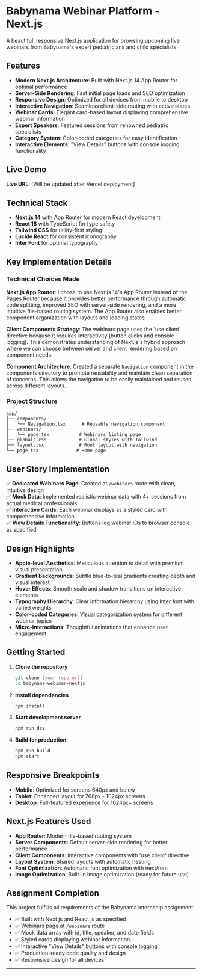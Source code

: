 # Babynama Webinar Platform - Next.js

A beautiful, responsive Next.js application for browsing upcoming live webinars from Babynama's expert pediatricians and child specialists.

## Features

- **Modern Next.js Architecture**: Built with Next.js 14 App Router for optimal performance
- **Server-Side Rendering**: Fast initial page loads and SEO optimization
- **Responsive Design**: Optimized for all devices from mobile to desktop
- **Interactive Navigation**: Seamless client-side routing with active states
- **Webinar Cards**: Elegant card-based layout displaying comprehensive webinar information
- **Expert Speakers**: Featured sessions from renowned pediatric specialists
- **Category System**: Color-coded categories for easy identification
- **Interactive Elements**: "View Details" buttons with console logging functionality

## Live Demo

**Live URL**: [Will be updated after Vercel deployment]

## Technical Stack

- **Next.js 14** with App Router for modern React development
- **React 18** with TypeScript for type safety
- **Tailwind CSS** for utility-first styling
- **Lucide React** for consistent iconography
- **Inter Font** for optimal typography

## Key Implementation Details

### Technical Choices Made

**Next.js App Router**: I chose to use Next.js 14's App Router instead of the Pages Router because it provides better performance through automatic code splitting, improved SEO with server-side rendering, and a more intuitive file-based routing system. The App Router also enables better component organization with layouts and loading states.

**Client Components Strategy**: The webinars page uses the 'use client' directive because it requires interactivity (button clicks and console logging). This demonstrates understanding of Next.js's hybrid approach where we can choose between server and client rendering based on component needs.

**Component Architecture**: Created a separate `Navigation` component in the components directory to promote reusability and maintain clean separation of concerns. This allows the navigation to be easily maintained and reused across different layouts.

### Project Structure

```
app/
├── components/
│   └── Navigation.tsx      # Reusable navigation component
├── webinars/
│   └── page.tsx           # Webinars listing page
├── globals.css            # Global styles with Tailwind
├── layout.tsx             # Root layout with navigation
└── page.tsx              # Home page
```

## User Story Implementation

✅ **Dedicated Webinars Page**: Created at `/webinars` route with clean, intuitive design  
✅ **Mock Data**: Implemented realistic webinar data with 4+ sessions from actual medical professionals  
✅ **Interactive Cards**: Each webinar displays as a styled card with comprehensive information  
✅ **View Details Functionality**: Buttons log webinar IDs to browser console as specified  

## Design Highlights

- **Apple-level Aesthetics**: Meticulous attention to detail with premium visual presentation
- **Gradient Backgrounds**: Subtle blue-to-teal gradients creating depth and visual interest
- **Hover Effects**: Smooth scale and shadow transitions on interactive elements
- **Typography Hierarchy**: Clear information hierarchy using Inter font with varied weights
- **Color-coded Categories**: Visual categorization system for different webinar topics
- **Micro-interactions**: Thoughtful animations that enhance user engagement

## Getting Started

1. **Clone the repository**
   ```bash
   git clone [your-repo-url]
   cd babynama-webinar-nextjs
   ```

2. **Install dependencies**
   ```bash
   npm install
   ```

3. **Start development server**
   ```bash
   npm run dev
   ```

4. **Build for production**
   ```bash
   npm run build
   npm start
   ```

## Responsive Breakpoints

- **Mobile**: Optimized for screens 640px and below
- **Tablet**: Enhanced layout for 768px - 1024px screens  
- **Desktop**: Full-featured experience for 1024px+ screens

## Next.js Features Used

- **App Router**: Modern file-based routing system
- **Server Components**: Default server-side rendering for better performance
- **Client Components**: Interactive components with 'use client' directive
- **Layout System**: Shared layouts with automatic nesting
- **Font Optimization**: Automatic font optimization with next/font
- **Image Optimization**: Built-in image optimization (ready for future use)

## Assignment Completion

This project fulfills all requirements of the Babynama internship assignment:

- ✅ Built with Next.js and React.js as specified
- ✅ Webinars page at `/webinars` route
- ✅ Mock data array with id, title, speaker, and date fields
- ✅ Styled cards displaying webinar information
- ✅ Interactive "View Details" buttons with console logging
- ✅ Production-ready code quality and design
- ✅ Responsive design for all devices

---
